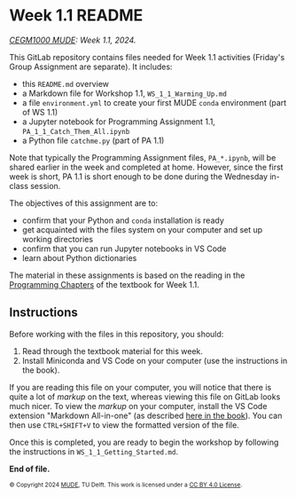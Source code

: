 # Week 1.1 README

*[CEGM1000 MUDE](http://mude.citg.tudelft.nl/2024): Week 1.1, 2024.*

This GitLab repository contains files needed for Week 1.1 activities (Friday's Group Assignment are separate). It includes:
- this `README.md` overview
- a Markdown file for Workshop 1.1, `WS_1_1_Warming_Up.md`
- a file `environment.yml` to create your first MUDE `conda` environment (part of WS 1.1)
- a Jupyter notebook for Programming Assignment 1.1, `PA_1_1_Catch_Them_All.ipynb`
- a Python file `catchme.py` (part of PA 1.1)

Note that typically the Programming Assignment files, `PA_*.ipynb`, will be shared earlier in the week and completed at home. However, since the first week is short, PA 1.1 is short enough to be done during the Wednesday in-class session.

The objectives of this assignment are to:
- confirm that your Python and `conda` installation is ready
- get acquainted with the files system on your computer and set up working directories
- confirm that you can run Jupyter notebooks in VS Code
- learn about Python dictionaries

The material in these assignments is based on the reading in the [Programming Chapters](https://mude.citg.tudelft.nl/2024/book/programming/week_1_1.html) of the textbook for Week 1.1.

## Instructions

Before working with the files in this repository, you should:

1. Read through the textbook material for this week.
2. Install Miniconda and VS Code on your computer (use the instructions in the book).

If you are reading this file on your computer, you will notice that there is quite a lot of _markup_ on the text, whereas viewing this file on GitLab looks much nicer. To view the _markup_ on your computer, install the VS Code extension "Markdown All-in-one" (as described [here in the book](https://mude.citg.tudelft.nl/2024/book/external/learn-programming/book/install/ide/vsc/extensions.html)). You can then use `CTRL+SHIFT+V` to view the formatted version of the file.

Once this is completed, you are ready to begin the workshop by following the instructions in `WS_1_1_Getting_Started.md`.

**End of file.**

<span style="font-size: 75%">
&copy; Copyright 2024 <a rel="MUDE" href="http://mude.citg.tudelft.nl/">MUDE</a>, TU Delft. This work is licensed under a <a rel="license" href="http://creativecommons.org/licenses/by/4.0/">CC BY 4.0 License</a>.